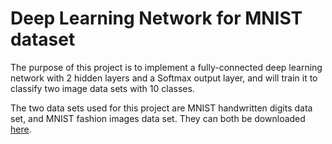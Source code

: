 # Deep Learning Network for MNIST dataset

The purpose of this project is to implement a fully-connected deep learning network with 2 hidden layers and a Softmax output layer, and will train it to classify two image data sets with 10 classes. 

The two data sets used for this project are MNIST handwritten digits data set, and MNIST fashion images data set. They can both be downloaded [here](http://yann.lecun.com/exdb/mnist/).
